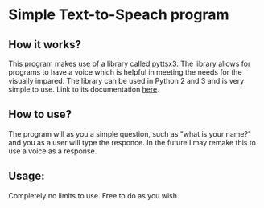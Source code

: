 # Simple Text-to-Speach program
## How it works?
This program makes use of a library called pyttsx3. The library allows for programs to have a voice which is helpful in meeting the needs for the visually impared. The library can be used in Python 2 and 3 and is very simple to use. Link to its documentation [here](https://pypi.org/project/pyttsx3/).

## How to use?
The program will as you a simple question, such as "what is your name?" and you as a user will type the responce. In the future I may remake this to use a voice as a response.

## Usage:
Completely no limits to use. Free to do as you wish.
